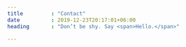 ```yaml
---
title         : "Contact"
date          : 2019-12-23T20:17:01+06:00
heading       : "Don’t be shy. Say <span>Hello.</span>"

---
```


